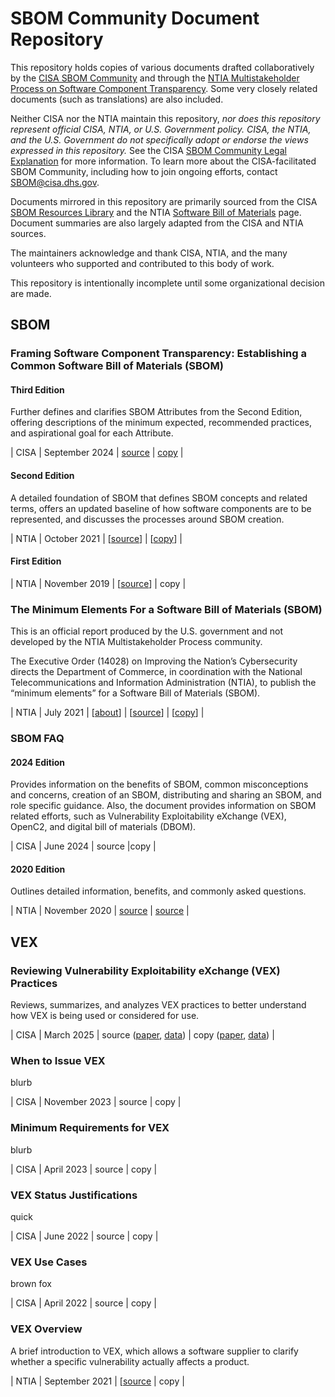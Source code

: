 # SBOM Community Document Repository

This repository holds copies of various documents drafted collaboratively by the [CISA SBOM Community](https://www.cisa.gov/sbom) and through the [NTIA Multistakeholder Process on Software Component Transparency](https://www.ntia.gov/other-publication/2021/ntia-software-component-transparency). Some very closely related documents (such as translations) are also included.

Neither CISA nor the NTIA maintain this repository, _nor does this repository represent official CISA, NTIA, or U.S. Government policy. CISA, the NTIA, and the U.S. Government do not specifically adopt or endorse the views expressed in this repository._ See the CISA [SBOM Community Legal Explanation](https://www.cisa.gov/sites/default/files/2024-01/SBOM-Community-Legal-Explanation_508c.pdf) for more information. To learn more about the CISA-facilitated SBOM Community, including how to join ongoing efforts, contact <SBOM@cisa.dhs.gov>.

Documents mirrored in this repository are primarily sourced from the CISA [SBOM Resources Library](https://www.cisa.gov/topics/cyber-threats-and-advisories/sbom/sbomresourceslibrary) and the NTIA [Software Bill of Materials](https://www.ntia.gov/page/software-bill-materials) page. Document summaries are also largely adapted from the CISA and NTIA sources.

The maintainers acknowledge and thank CISA, NTIA, and the many volunteers who supported and contributed to this body of work.

This repository is intentionally incomplete until some organizational decision are made.

## SBOM

### Framing Software Component Transparency: Establishing a Common Software Bill of Materials (SBOM)

#### Third Edition

Further defines and clarifies SBOM Attributes from the Second Edition, offering descriptions of the minimum expected, recommended practices, and aspirational goal for each Attribute.

| CISA | September 2024 | [source](https://www.cisa.gov/sites/default/files/2024-10/SBOM%20Framing%20Software%20Component%20Transparency%202024.pdf) | [copy](SBOM/Framing/SBOM%20Framing%20Software%20Component%20Transparency%202024.pdf) |

#### Second Edition

A detailed foundation of SBOM that defines SBOM concepts and related terms, offers an updated baseline of how software components are to be represented, and discusses the processes around SBOM creation.

| NTIA | October 2021 | [[source](https://www.ntia.gov/sites/default/files/publications/ntia_sbom_framing_2nd_edition_20211021_0.pdf)] | [[copy](SBOM/Framing/ntia_sbom_framing_2nd_edition_20211021_0.pdf)] |

#### First Edition

| NTIA | November 2019 | [[source](https://www.ntia.gov/files/ntia/publications/framingsbom_20191112.pdf)] | copy |

### The Minimum Elements For a Software Bill of Materials (SBOM)

This is an official report produced by the U.S. government and not developed by the NTIA Multistakeholder Process community.

The Executive Order (14028) on Improving the Nation’s Cybersecurity directs the Department of Commerce, in coordination with the National Telecommunications and Information Administration (NTIA), to publish the “minimum elements” for a Software Bill of Materials (SBOM).

| NTIA | July 2021 | [[about](https://www.ntia.gov/report/2021/minimum-elements-software-bill-materials-sbom)] | [[source](https://www.ntia.gov/sites/default/files/publications/sbom_minimum_elements_report_0.pdf)] | [[copy](SBOM/Minimum_Elements_for_SBOM/sbom_minimum_elements_report_0.pdf)] |

### SBOM FAQ

#### 2024 Edition

Provides information on the benefits of SBOM, common misconceptions and concerns, creation of an SBOM, distributing and sharing an SBOM, and role specific guidance. Also, the document provides information on SBOM related efforts, such as Vulnerability Exploitability eXchange (VEX), OpenC2, and digital bill of materials (DBOM).

| CISA | June 2024 | source |copy |

#### 2020 Edition

Outlines detailed information, benefits, and commonly asked questions.

| NTIA | November 2020 | [source](https://www.ntia.gov/sites/default/files/publications/sbom_faq_-_20201116_0.pdf) | [source](SBOM/FAQ/sbom_faq_-_20201116_0.pdf) |

## VEX

### Reviewing Vulnerability Exploitability eXchange (VEX) Practices

Reviews, summarizes, and analyzes VEX practices to better understand how VEX is being used or considered for use.

| CISA | March 2025 | source ([paper](VEX/Reviewing_VEX_Practices/Reviewing_VEX_Practices.pdf), [data](VEX/Reviewing_VEX_Practices/data)) | copy ([paper](VEX/Reviewing_VEX_Practices/Reviewing_VEX_Practices.pdf), [data](VEX/Reviewing_VEX_Practices/data)) |

### When to Issue VEX

blurb

| CISA | November 2023 | source | copy |

### Minimum Requirements for VEX

blurb

| CISA | April 2023 | source | copy |

### VEX Status Justifications

quick

| CISA | June 2022 | source | copy |

### VEX  Use Cases

brown fox

| CISA | April 2022 | source | copy |

### VEX Overview

A brief introduction to VEX, which allows a software supplier to clarify whether a specific vulnerability actually affects a product.

| NTIA | September 2021 | [[source](https://www.ntia.gov/sites/default/files/publications/vex_one-page_summary_0.pdf) | copy |
